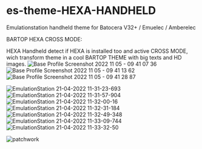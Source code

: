 # es-theme-HEXA-HANDHELD
Emulationstation handheld theme for Batocera V32+ / Emuelec / Amberelec

BARTOP HEXA CROSS MODE:

HEXA Handheld detect if HEXA is installed too and active CROSS MODE, wich transform theme in a cool
BARTOP THEME with big texts and HD images.
![Base Profile Screenshot 2022 11 05 - 09 41 07 36](https://user-images.githubusercontent.com/59354081/200111423-6e0ffa47-d0ea-44c8-9daa-028ad5db8be9.png)
![Base Profile Screenshot 2022 11 05 - 09 41 13 62](https://user-images.githubusercontent.com/59354081/200111429-c563e042-ee09-4c82-8b47-84c4e2430275.png)
![Base Profile Screenshot 2022 11 05 - 09 41 28 87](https://user-images.githubusercontent.com/59354081/200111436-69b4ae56-0dbe-45dd-8a9b-a3ae5e2a12d9.png)


![EmulationStation 21-04-2022 11-31-23-693](https://user-images.githubusercontent.com/59354081/164426395-a5c118e8-0942-4b5a-89da-6109a1e4893d.png)
![EmulationStation 21-04-2022 11-31-57-904](https://user-images.githubusercontent.com/59354081/164426402-931f4960-24f8-4df1-9d6f-d9dc183901ea.png)
![EmulationStation 21-04-2022 11-32-00-16](https://user-images.githubusercontent.com/59354081/164426416-7c48f913-8dea-48c6-84e5-799bb922b9c3.png)
![EmulationStation 21-04-2022 11-32-31-184](https://user-images.githubusercontent.com/59354081/164426488-11693569-8211-48f3-ac11-48cf53a874ff.png)
![EmulationStation 21-04-2022 11-32-49-348](https://user-images.githubusercontent.com/59354081/164426506-5d9a5d45-d2b0-41dc-b8df-95d284e4042d.png)
![EmulationStation 21-04-2022 11-33-09-744](https://user-images.githubusercontent.com/59354081/164426518-5b1d6230-c702-4811-b598-f8a1921c1df4.png)
![EmulationStation 21-04-2022 11-33-32-50](https://user-images.githubusercontent.com/59354081/164426535-79c89eee-bc78-4e04-bca9-ea4c4a421f09.png)

![patchwork](https://user-images.githubusercontent.com/59354081/170429033-b70907b4-f2e5-46b8-a205-503ac982e242.jpg)

